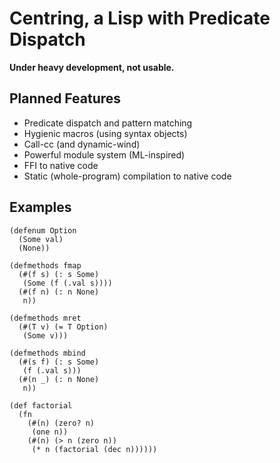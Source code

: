Centring, a Lisp with Predicate Dispatch
========================================

**Under heavy development, not usable.**

Planned Features
----------------

* Predicate dispatch and pattern matching
* Hygienic macros (using syntax objects)
* Call-cc (and dynamic-wind)
* Powerful module system (ML-inspired)
* FFI to native code
* Static (whole-program) compilation to native code

Examples
--------

```
(defenum Option
  (Some val)
  (None))

(defmethods fmap
  (#(f s) (: s Some)
   (Some (f (.val s))))
  (#(f n) (: n None)
   n))

(defmethods mret
  (#(T v) (= T Option)
   (Some v)))

(defmethods mbind
  (#(s f) (: s Some)
   (f (.val s)))
  (#(n _) (: n None)
   n))
```

```
(def factorial
  (fn
    (#(n) (zero? n)
     (one n))
    (#(n) (> n (zero n))
     (* n (factorial (dec n))))))
```
